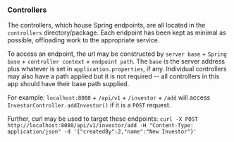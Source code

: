 ### Controllers

The controllers, which house Spring endpoints, are all located in the `controllers` directory/package. Each endpoint has been kept as minimal as possible, offloading work to the appropriate service.

To access an endpoint, the url may be constructed by `server base` + `Spring base` + `controller context` + `endpoint path`.  The `base` is the server address plus whatever is set in `application.properties`, if any. Individual controllers may also have a path applied but it is not required -- all controllers in this app should have their base path supplied.

For example: `localhost:8080` + `/api/v1` + `/investor` + `/add` will access `InvestorController.addInvestor()` if it is a `POST` request.

Further, curl may be used to target these endpoints:
`curl -X POST http://localhost:8080/api/v1/investor/add -H "Content-Type: application/json" -d '{"createdBy":2,"name":"New Investor"}'`